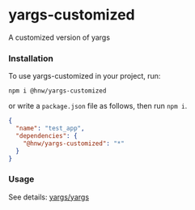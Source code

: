 # yargs-customized

A customized version of yargs

### Installation

To use yargs-customized in your project, run:

```
npm i @hnw/yargs-customized
```

or write a `package.json` file as follows, then run `npm i`.

```json
{
  "name": "test_app",
  "dependencies": {
    "@hnw/yargs-customized": "*"
  }
}
```

### Usage

See details: [yargs/yargs](https://github.com/yargs/yargs)
